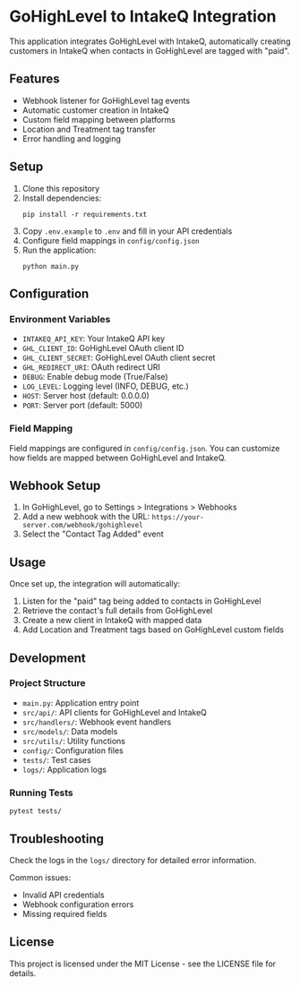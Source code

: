 # GoHighLevel to IntakeQ Integration

This application integrates GoHighLevel with IntakeQ, automatically creating customers in IntakeQ when contacts in GoHighLevel are tagged with "paid".

## Features

- Webhook listener for GoHighLevel tag events
- Automatic customer creation in IntakeQ
- Custom field mapping between platforms
- Location and Treatment tag transfer
- Error handling and logging

## Setup

1. Clone this repository
2. Install dependencies:
   ```
   pip install -r requirements.txt
   ```
3. Copy `.env.example` to `.env` and fill in your API credentials
4. Configure field mappings in `config/config.json`
5. Run the application:
   ```
   python main.py
   ```

## Configuration

### Environment Variables

- `INTAKEQ_API_KEY`: Your IntakeQ API key
- `GHL_CLIENT_ID`: GoHighLevel OAuth client ID
- `GHL_CLIENT_SECRET`: GoHighLevel OAuth client secret
- `GHL_REDIRECT_URI`: OAuth redirect URI
- `DEBUG`: Enable debug mode (True/False)
- `LOG_LEVEL`: Logging level (INFO, DEBUG, etc.)
- `HOST`: Server host (default: 0.0.0.0)
- `PORT`: Server port (default: 5000)

### Field Mapping

Field mappings are configured in `config/config.json`. You can customize how fields are mapped between GoHighLevel and IntakeQ.

## Webhook Setup

1. In GoHighLevel, go to Settings > Integrations > Webhooks
2. Add a new webhook with the URL: `https://your-server.com/webhook/gohighlevel`
3. Select the "Contact Tag Added" event

## Usage

Once set up, the integration will automatically:
1. Listen for the "paid" tag being added to contacts in GoHighLevel
2. Retrieve the contact's full details from GoHighLevel
3. Create a new client in IntakeQ with mapped data
4. Add Location and Treatment tags based on GoHighLevel custom fields

## Development

### Project Structure

- `main.py`: Application entry point
- `src/api/`: API clients for GoHighLevel and IntakeQ
- `src/handlers/`: Webhook event handlers
- `src/models/`: Data models
- `src/utils/`: Utility functions
- `config/`: Configuration files
- `tests/`: Test cases
- `logs/`: Application logs

### Running Tests

```
pytest tests/
```

## Troubleshooting

Check the logs in the `logs/` directory for detailed error information.

Common issues:
- Invalid API credentials
- Webhook configuration errors
- Missing required fields

## License

This project is licensed under the MIT License - see the LICENSE file for details.
